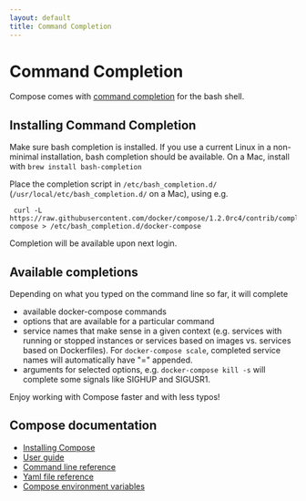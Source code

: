 ```yaml
---
layout: default
title: Command Completion
---
```


Command Completion
==================

Compose comes with [command completion](http://en.wikipedia.org/wiki/Command-line_completion)
for the bash shell.

Installing Command Completion
-----------------------------

Make sure bash completion is installed. If you use a current Linux in a non-minimal installation, bash completion should be available.
On a Mac, install with `brew install bash-completion`
 
Place the completion script in `/etc/bash_completion.d/` (`/usr/local/etc/bash_completion.d/` on a Mac), using e.g. 

     curl -L https://raw.githubusercontent.com/docker/compose/1.2.0rc4/contrib/completion/bash/docker-compose > /etc/bash_completion.d/docker-compose
 
Completion will be available upon next login.

Available completions
---------------------
Depending on what you typed on the command line so far, it will complete

 - available docker-compose commands
 - options that are available for a particular command
 - service names that make sense in a given context (e.g. services with running or stopped instances or services based on images vs. services based on Dockerfiles). For `docker-compose scale`, completed service names will automatically have "=" appended.
 - arguments for selected options, e.g. `docker-compose kill -s` will complete some signals like SIGHUP and SIGUSR1.

Enjoy working with Compose faster and with less typos!

## Compose documentation

- [Installing Compose](install.md)
- [User guide](index.md)
- [Command line reference](cli.md)
- [Yaml file reference](yml.md)
- [Compose environment variables](env.md)
